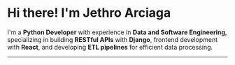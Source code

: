 # Hi there! I'm Jethro Arciaga

I'm a **Python Developer** with experience in **Data and Software Engineering**, specializing in building **RESTful APIs** with **Django**, frontend development with **React**, and developing **ETL pipelines** for efficient data processing.

---
